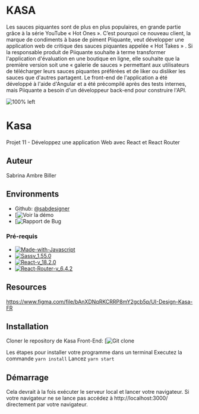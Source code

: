# KASA

Les sauces piquantes sont de plus en plus populaires, en grande partie grâce à la série YouTube « Hot Ones ». C’est pourquoi ce nouveau client, la marque de condiments à base de piment Piiquante, veut développer une application web de critique des sauces piquantes appelée « Hot Takes » . Si la responsable produit de Piiquante souhaite à terme transformer l'application d'évaluation en une boutique en ligne, elle souhaite que la première version soit une « galerie de sauces » permettant aux utilisateurs de télécharger leurs sauces piquantes préférées et de liker ou disliker les sauces que d'autres partagent. Le front-end de l'application a été développé à l'aide d'Angular et a été précompilé après des tests internes, mais Piiquante a besoin d'un développeur back-end pour construire l'API.

![100% left](/P7-Kasa/src/assets/images/logo_kasa_pink.png)

# Kasa
Projet 11 - Développez une application Web avec React et React Router

## Auteur
Sabrina Ambre Biller

## Environments
* Github: [@sabdesigner](https://github.com/sabdesigner)
* [![Voir la démo](https://kasa-sab.netlify.app)
* [![Rapport de Bug](https://sonarcloud.io/project/overview?id=sabdesigner_P7-Kasa)

### Pré-requis
- [![Made-with-Javascript](https://img.shields.io/badge/Made%20with-Javascript-green)](https://developer.mozilla.org/fr/docs/Web/JavaScript)
- [![Sassv_1.55.0](https://img.shields.io/badge/Sass-v_1.55.0-ff69b4)](https://sass-lang.com/)
- [![React-v_18.2.0](https://img.shields.io/badge/React-v_18.2.0-blue)](https://fr.reactjs.org/)
- [![React-Router-v_6.4.2](https://img.shields.io/badge/React_Router-v_6.4.2-yellow)](https://reactrouter.com/docs/en/v6)

## Resources
https://www.figma.com/file/bAnXDNqRKCRRP8mY2gcb5p/UI-Design-Kasa-FR

## Installation
Cloner le repository de Kasa Front-End:
[![Git clone](https://github.com/sabdesigner/P7-Kasa.git)

Les étapes pour installer votre programme dans un terminal 
Executez la commande `yarn install` 
Lancez `yarn start`

## Démarrage
Cela devrait à la fois exécuter le serveur local et lancer votre navigateur.
Si votre navigateur ne se lance pas accédez à http://localhost:3000/ directement par votre navigateur.

